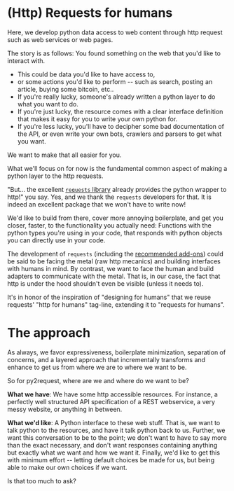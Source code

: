 
# (Http) Requests for humans

Here, we develop python data access to web content through http request such as web services or web pages.

The story is as follows: You found something on the web that you'd like to interact with. 

* This could be data you'd like to have access to, 
* or some actions you'd like to perform -- such as search, posting an article, buying some bitcoin, etc.. 
* If you're really lucky, someone's already written a python layer to do what you want to do. 
* If you're just lucky, the resource comes with a clear interface definition that makes it 
easy for you to write your own python for. 
* If you're less lucky, you'll have to decipher some bad documentation of the API, 
or even write your own bots, crawlers and parsers to get what you want. 

We want to make that all easier for you.

What we'll focus on for now is the fundamental common aspect of making a python layer to the http requests. 

"But... the excellent [`requests` library](https://requests.readthedocs.io/en/master/) 
already provides the python wrapper to http!" you say. Yes, and we thank the `requests` developers for that. 
It is indeed an excellent package that we won't have to write now! 

We'd like to build from there, cover more annoying boilerplate, and get you closer, faster, 
to the functionality you actually need: Functions with the python types you're using in your code, that responds with python objects you can directly use in your code. 

The development of `requests` 
(including the [recommended add-ons](https://requests.readthedocs.io/en/master/community/recommended/)) could be said to be facing the metal (raw http mecanics) and building interfaces with humans in mind. By contrast, we want to face the human and build adapters to communicate with the metal. That is, in our case, the fact that http is under the hood shouldn't even be visible (unless it needs to).

It's in honor of the inspiration of "designing for humans" that we reuse requests' "http for humans" tag-line, 
extending it to "requests for humans".

# The approach

As always, we favor expressiveness, boilerplate minimization, separation of concerns, and a layered approach that incrementally transforms and enhance to get us from where we are to where we want to be.

So for py2request, where are we and where do we want to be?

**What we have**: We have some http accessible resources. For instance, a perfectly well structured API specification of a REST webservice, a very messy website, or anything in between.

**What we'd like**: A Python interface to these web stuff. That is, we want to talk python to the resources, and have it talk python back to us. Further, we want this conversation to be to the point; we don't want to have to say more than the exact necessary, and don't want responses containing anything but exactly what we want and how we want it. Finally, we'd like to get this with minimum effort -- letting default choices be made for us, but being able to make our own choices if we want.

Is that too much to ask?
